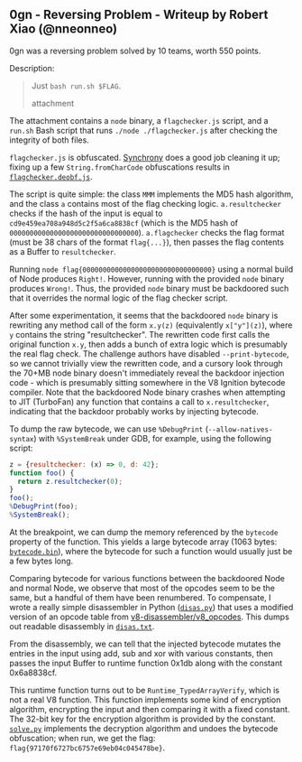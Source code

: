 ## 0gn - Reversing Problem - Writeup by Robert Xiao (@nneonneo)

0gn was a reversing problem solved by 10 teams, worth 550 points.

Description:

> Just `bash run.sh $FLAG`.
> 
> attachment

The attachment contains a `node` binary, a `flagchecker.js` script, and a `run.sh` Bash script that runs `./node ./flagchecker.js` after checking the integrity of both files.

`flagchecker.js` is obfuscated. [Synchrony](https://deobfuscate.relative.im/) does a good job cleaning it up; fixing up a few `String.fromCharCode` obfuscations results in [`flagchecker.deobf.js`](flagchecker.deobf.js).

The script is quite simple: the class `MMM` implements the MD5 hash algorithm, and the class `a` contains most of the flag checking logic. `a.resultchecker` checks if the hash of the input is equal to `cd9e459ea708a948d5c2f5a6ca8838cf` (which is the MD5 hash of `00000000000000000000000000000000`). `a.flagchecker` checks the flag format (must be 38 chars of the format `flag{...}`), then passes the flag contents as a Buffer to `resultchecker`.

Running `node flag{00000000000000000000000000000000}` using a normal build of Node produces `Right!`. However, running with the provided `node` binary produces `Wrong!`. Thus, the provided `node` binary must be backdoored such that it overrides the normal logic of the flag checker script.

After some experimentation, it seems that the backdoored `node` binary is rewriting any method call of the form `x.y(z)` (equivalently `x["y"](z)`), where `y` contains the string "resultchecker". The rewritten code first calls the original function `x.y`, then adds a bunch of extra logic which is presumably the real flag check. The challenge authors have disabled `--print-bytecode`, so we cannot trivially view the rewritten code, and a cursory look through the 70+MB node binary doesn't immediately reveal the backdoor injection code - which is presumably sitting somewhere in the V8 Ignition bytecode compiler. Note that the backdoored Node binary crashes when attempting to JIT (TurboFan) any function that contains a call to `x.resultchecker`, indicating that the backdoor probably works by injecting bytecode.

To dump the raw bytecode, we can use `%DebugPrint` (`--allow-natives-syntax`) with `%SystemBreak` under GDB, for example, using the following script:

```js
z = {resultchecker: (x) => 0, d: 42};
function foo() {
  return z.resultchecker(0);
}
foo();
%DebugPrint(foo);
%SystemBreak();
```

At the breakpoint, we can dump the memory referenced by the `bytecode` property of the function. This yields a large bytecode array (1063 bytes: [`bytecode.bin`](bytecode.bin)), where the bytecode for such a function would usually just be a few bytes long.

Comparing bytecode for various functions between the backdoored Node and normal Node, we observe that most of the opcodes seem to be the same, but a handful of them have been renumbered. To compensate, I wrote a really simple disassembler in Python ([`disas.py`](disas.py)) that uses a modified version of an opcode table from [v8-disassembler/v8_opcodes](https://github.com/v8-disassembler/v8_opcodes). This dumps out readable disassembly in [`disas.txt`](disas.txt).

From the disassembly, we can tell that the injected bytecode mutates the entries in the input using add, sub and xor with various constants, then passes the input Buffer to runtime function 0x1db along with the constant 0x6a8838cf.

This runtime function turns out to be `Runtime_TypedArrayVerify`, which is not a real V8 function. This function implements some kind of encryption algorithm, encrypting the input and then comparing it with a fixed constant. The 32-bit key for the encryption algorithm is provided by the constant. [`solve.py`](solve.py) implements the decryption algorithm and undoes the bytecode obfuscation; when run, we get the flag: `flag{97170f6727bc6757e69eb04c045478be}`.

